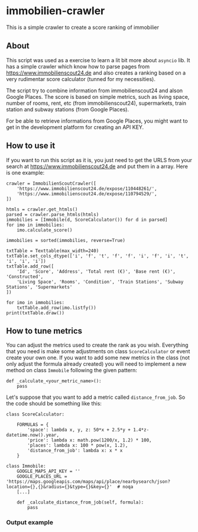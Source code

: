 # immobilien-crawler
This is a simple crawler to create a score ranking of immobilier 

## About
This script was used as a exercise to learn a lit bit more about `asyncio` lib. 
It has a simple crawler which know how to parse pages from https://www.immobilienscout24.de and also creates a ranking
based on a very rudimentar score calculator (tunned for my necessities).

The script try to combine information from immobilienscout24 and alson Google Places. The score is based on simple metrics, such as living space, number of rooms, rent, etc (from immobilienscout24), supermarkets, train station and subway stations (from Google Places).

For be able to retrieve informations from Google Places, you might want to get in the development platform for creating an API KEY.

## How to use it
If you want to run this script as it is, you just need to get the URLS from your search at https://www.immobilienscout24.de and put them in a array. Here is one example:

```
crawler = ImmobilienScoutCrawler([
    'https://www.immobilienscout24.de/expose/110448261/',
    'https://www.immobilienscout24.de/expose/110794529/',
])

htmls = crawler.get_htmls()
parsed = crawler.parse_htmls(htmls)
immobilies = [Immobile(d, ScoreCalculator()) for d in parsed]
for imo in immobilies:
    imo.calculate_score()

immobilies = sorted(immobilies, reverse=True)

txtTable = Texttable(max_width=240)
txtTable.set_cols_dtype(['i', 'f', 't', 'f', 'f', 'i', 'f', 'i', 't', 'i', 'i', 'i'])
txtTable.add_row([
    'Id', 'Score', 'Address', 'Total rent (€)', 'Base rent (€)', 'Constructed',
    'Living Space', 'Rooms', 'Condition', 'Train Stations', 'Subway Stations', 'Supermarkets'
])

for imo in immobilies:
    txtTable.add_row(imo.listfy())
print(txtTable.draw())
```

## How to tune metrics

You can adjust the metrics used to create the rank as you wish. Everything that you need is make some adjustments on class `ScoreCalculator` or event create your own one. If you want to add some new metrics in the class (not only adjust the formula already created) you will need to implement a new method on class `Immobile` following the given pattern:
```
def _calculate_<your_metric_name>():
    pass
```

Let's suppose that you want to add a metric called `distance_from_job`. So the code should be something like this:
```
class ScoreCalculator:

    FORMULAS = {
        'space': lambda x, y, z: 50*x + 2.5*y + 1.4*z-datetime.now().year,
        'price': lambda x: math.pow(1200/x, 1.2) * 100,
        'places': lambda x: 100 * pow(x, 1.2),
        'distance_from_job': lambda x: x * x
    }

class Immobile:
    GOOGLE_MAPS_API_KEY = ''
    GOOGLE_PLACES_URL = 'https://maps.googleapis.com/maps/api/place/nearbysearch/json?location={},{}&radius={}&type={}&key={}'  # noqa
    [...]

    def _calculate_distance_from_job(self, formula):
        pass
```

### Output example
